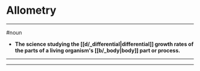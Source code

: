 # Allometry
---
#noun
- **The science studying the [[d/_differential|differential]] growth rates of the parts of a living organism's [[b/_body|body]] part or process.**
---
---
